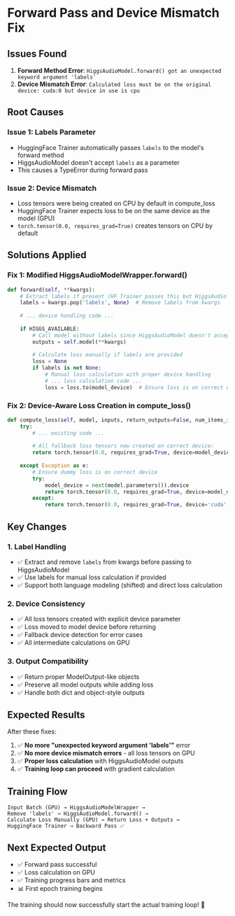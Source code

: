 # Forward Pass and Device Mismatch Fix

## Issues Found
1. **Forward Method Error**: `HiggsAudioModel.forward() got an unexpected keyword argument 'labels'`
2. **Device Mismatch Error**: `Calculated loss must be on the original device: cuda:0 but device in use is cpu`

## Root Causes

### Issue 1: Labels Parameter
- HuggingFace Trainer automatically passes `labels` to the model's forward method
- HiggsAudioModel doesn't accept `labels` as a parameter
- This causes a TypeError during forward pass

### Issue 2: Device Mismatch
- Loss tensors were being created on CPU by default in compute_loss
- HuggingFace Trainer expects loss to be on the same device as the model (GPU)
- `torch.tensor(0.0, requires_grad=True)` creates tensors on CPU by default

## Solutions Applied

### Fix 1: Modified HiggsAudioModelWrapper.forward()
```python
def forward(self, **kwargs):
    # Extract labels if present (HF Trainer passes this but HiggsAudio doesn't use it)
    labels = kwargs.pop('labels', None)  # Remove labels from kwargs
    
    # ... device handling code ...
    
    if HIGGS_AVAILABLE:
        # Call model without labels since HiggsAudioModel doesn't accept them
        outputs = self.model(**kwargs)
        
        # Calculate loss manually if labels are provided
        loss = None
        if labels is not None:
            # Manual loss calculation with proper device handling
            # ... loss calculation code ...
            loss = loss.to(model_device)  # Ensure loss is on correct device
```

### Fix 2: Device-Aware Loss Creation in compute_loss()
```python
def compute_loss(self, model, inputs, return_outputs=False, num_items_in_batch=None):
    try:
        # ... existing code ...
        
        # All fallback loss tensors now created on correct device:
        return torch.tensor(0.0, requires_grad=True, device=model_device)
        
    except Exception as e:
        # Ensure dummy loss is on correct device
        try:
            model_device = next(model.parameters()).device
            return torch.tensor(0.0, requires_grad=True, device=model_device)
        except:
            return torch.tensor(0.0, requires_grad=True, device='cuda' if torch.cuda.is_available() else 'cpu')
```

## Key Changes

### 1. Label Handling
- ✅ Extract and remove `labels` from kwargs before passing to HiggsAudioModel
- ✅ Use labels for manual loss calculation if provided
- ✅ Support both language modeling (shifted) and direct loss calculation

### 2. Device Consistency
- ✅ All loss tensors created with explicit device parameter
- ✅ Loss moved to model device before returning
- ✅ Fallback device detection for error cases
- ✅ All intermediate calculations on GPU

### 3. Output Compatibility
- ✅ Return proper ModelOutput-like objects
- ✅ Preserve all model outputs while adding loss
- ✅ Handle both dict and object-style outputs

## Expected Results

After these fixes:
1. ✅ **No more "unexpected keyword argument 'labels'"** error
2. ✅ **No more device mismatch errors** - all loss tensors on GPU
3. ✅ **Proper loss calculation** with HiggsAudioModel outputs
4. ✅ **Training loop can proceed** with gradient calculation

## Training Flow
```
Input Batch (GPU) → HiggsAudioModelWrapper → 
Remove 'labels' → HiggsAudioModel.forward() → 
Calculate Loss Manually (GPU) → Return Loss + Outputs →
HuggingFace Trainer → Backward Pass ✅
```

## Next Expected Output
- ✅ Forward pass successful
- ✅ Loss calculation on GPU
- ✅ Training progress bars and metrics
- 📊 First epoch training begins

The training should now successfully start the actual training loop! 🚀